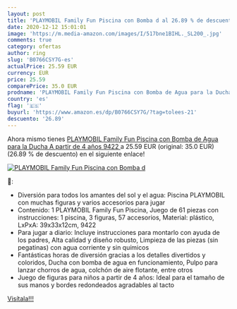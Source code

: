 ```yaml
---
layout: post
title: 'PLAYMOBIL Family Fun Piscina con Bomba d al 26.89 % de descuento'
date: 2020-12-12 15:01:01
image: 'https://m.media-amazon.com/images/I/517bne1BIHL._SL200_.jpg'
comments: true
category: ofertas
author: ring
slug: 'B0766CSY7G-es'
actualPrice: 25.59 EUR
currency: EUR
price: 25.59
comparePrice: 35.0 EUR
prodname: 'PLAYMOBIL Family Fun Piscina con Bomba de Agua para la Ducha  A partir de 4 años  9422 '
country: 'es'
flag: '🇪🇸'
buyurl: 'https://www.amazon.es/dp/B0766CSY7G/?tag=tolees-21'
descuento: '26.89'
---
```


Ahora mismo tienes [PLAYMOBIL Family Fun Piscina con Bomba de Agua para la Ducha  A partir de 4 años  9422 ](https://www.amazon.es/dp/B0766CSY7G/?tag=tolees-21) a 25.59 EUR (original: 35.0 EUR) (26.89 %  de descuento) en el siguiente enlace!

[![PLAYMOBIL Family Fun Piscina con Bomba d](https://m.media-amazon.com/images/I/517bne1BIHL._SL200_.jpg)](https://www.amazon.es/dp/B0766CSY7G/?tag=tolees-21)

🔎:

- Diversión para todos los amantes del sol y el agua: Piscina PLAYMOBIL con muchas figuras y varios accesorios para jugar
- Contenido: 1 PLAYMOBIL Family Fun Piscina, Juego de 61 piezas con instrucciones: 1 piscina, 3 figuras, 57 accesorios, Material: plástico, LxPxA: 39x33x12cm, 9422
- Para jugar a diario: Incluye instrucciones para montarlo con ayuda de los padres, Alta calidad y diseño robusto, Limpieza de las piezas (sin pegatinas) con agua corriente y sin químicos
- Fantásticas horas de diversión gracias a los detalles divertidos y coloridos, Ducha con bomba de agua en funcionamiento, Pulpo para lanzar chorros de agua, colchón de aire flotante, entre otros
- Juego de figuras para niños a partir de 4 años: Ideal para el tamaño de sus manos y bordes redondeados agradables al tacto

[Visítala!!!](https://www.amazon.es/dp/B0766CSY7G/?tag=tolees-21)
